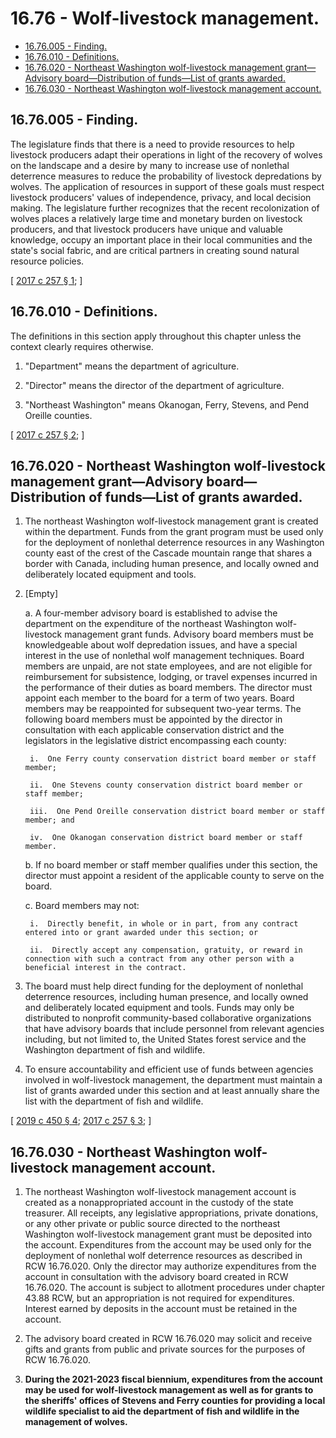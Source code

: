 # 16.76 - Wolf-livestock management.
* [16.76.005 - Finding.](#1676005---finding)
* [16.76.010 - Definitions.](#1676010---definitions)
* [16.76.020 - Northeast Washington wolf-livestock management grant—Advisory board—Distribution of funds—List of grants awarded.](#1676020---northeast-washington-wolf-livestock-management-grantadvisory-boarddistribution-of-fundslist-of-grants-awarded)
* [16.76.030 - Northeast Washington wolf-livestock management account.](#1676030---northeast-washington-wolf-livestock-management-account)
## 16.76.005 - Finding.
The legislature finds that there is a need to provide resources to help livestock producers adapt their operations in light of the recovery of wolves on the landscape and a desire by many to increase use of nonlethal deterrence measures to reduce the probability of livestock depredations by wolves. The application of resources in support of these goals must respect livestock producers' values of independence, privacy, and local decision making. The legislature further recognizes that the recent recolonization of wolves places a relatively large time and monetary burden on livestock producers, and that livestock producers have unique and valuable knowledge, occupy an important place in their local communities and the state's social fabric, and are critical partners in creating sound natural resource policies.

\[ [2017 c 257 § 1](http://lawfilesext.leg.wa.gov/biennium/2017-18/Pdf/Bills/Session%20Laws/House/2126-S.SL.pdf?cite=2017%20c%20257%20§%201); \]

## 16.76.010 - Definitions.
The definitions in this section apply throughout this chapter unless the context clearly requires otherwise.

1. "Department" means the department of agriculture.

2. "Director" means the director of the department of agriculture.

3. "Northeast Washington" means Okanogan, Ferry, Stevens, and Pend Oreille counties.

\[ [2017 c 257 § 2](http://lawfilesext.leg.wa.gov/biennium/2017-18/Pdf/Bills/Session%20Laws/House/2126-S.SL.pdf?cite=2017%20c%20257%20§%202); \]

## 16.76.020 - Northeast Washington wolf-livestock management grant—Advisory board—Distribution of funds—List of grants awarded.
1. The northeast Washington wolf-livestock management grant is created within the department. Funds from the grant program must be used only for the deployment of nonlethal deterrence resources in any Washington county east of the crest of the Cascade mountain range that shares a border with Canada, including human presence, and locally owned and deliberately located equipment and tools.

2. [Empty]

    a.  A four-member advisory board is established to advise the department on the expenditure of the northeast Washington wolf-livestock management grant funds. Advisory board members must be knowledgeable about wolf depredation issues, and have a special interest in the use of nonlethal wolf management techniques. Board members are unpaid, are not state employees, and are not eligible for reimbursement for subsistence, lodging, or travel expenses incurred in the performance of their duties as board members. The director must appoint each member to the board for a term of two years. Board members may be reappointed for subsequent two-year terms. The following board members must be appointed by the director in consultation with each applicable conservation district and the legislators in the legislative district encompassing each county:

        i.  One Ferry county conservation district board member or staff member;

        ii.  One Stevens county conservation district board member or staff member;

        iii.  One Pend Oreille conservation district board member or staff member; and

        iv.  One Okanogan conservation district board member or staff member.

    b.  If no board member or staff member qualifies under this section, the director must appoint a resident of the applicable county to serve on the board.

    c.  Board members may not:

        i.  Directly benefit, in whole or in part, from any contract entered into or grant awarded under this section; or

        ii.  Directly accept any compensation, gratuity, or reward in connection with such a contract from any other person with a beneficial interest in the contract.

3. The board must help direct funding for the deployment of nonlethal deterrence resources, including human presence, and locally owned and deliberately located equipment and tools. Funds may only be distributed to nonprofit community-based collaborative organizations that have advisory boards that include personnel from relevant agencies including, but not limited to, the United States forest service and the Washington department of fish and wildlife.

4. To ensure accountability and efficient use of funds between agencies involved in wolf-livestock management, the department must maintain a list of grants awarded under this section and at least annually share the list with the department of fish and wildlife.

\[ [2019 c 450 § 4](http://lawfilesext.leg.wa.gov/biennium/2019-20/Pdf/Bills/Session%20Laws/House/2097-S.SL.pdf?cite=2019%20c%20450%20§%204); [2017 c 257 § 3](http://lawfilesext.leg.wa.gov/biennium/2017-18/Pdf/Bills/Session%20Laws/House/2126-S.SL.pdf?cite=2017%20c%20257%20§%203); \]

## **16.76.030 - Northeast Washington wolf-livestock management account.**
1. The northeast Washington wolf-livestock management account is created as a nonappropriated account in the custody of the state treasurer. All receipts, any legislative appropriations, private donations, or any other private or public source directed to the northeast Washington wolf-livestock management grant must be deposited into the account. Expenditures from the account may be used only for the deployment of nonlethal wolf deterrence resources as described in RCW 16.76.020. Only the director may authorize expenditures from the account in consultation with the advisory board created in RCW 16.76.020. The account is subject to allotment procedures under chapter 43.88 RCW, but an appropriation is not required for expenditures. Interest earned by deposits in the account must be retained in the account.

2. The advisory board created in RCW 16.76.020 may solicit and receive gifts and grants from public and private sources for the purposes of RCW 16.76.020.

3. **During the 2021-2023 fiscal biennium, expenditures from the account may be used for wolf-livestock management as well as for grants to the sheriffs' offices of Stevens and Ferry counties for providing a local wildlife specialist to aid the department of fish and wildlife in the management of wolves.**
